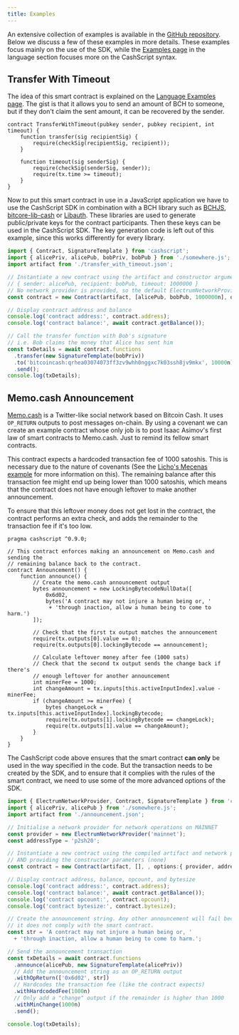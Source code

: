 ```yaml
---
title: Examples
---
```


An extensive collection of examples is available in the [GitHub repository][github-examples]. Below we discuss a few of these examples in more details. These examples focus mainly on the use of the SDK, while the [Examples page](/docs/language/examples) in the language section focuses more on the CashScript syntax.

## Transfer With Timeout
The idea of this smart contract is explained on the [Language Examples page](/docs/language/examples#transfer-with-timeout). The gist is that it allows you to send an amount of BCH to someone, but if they don't claim the sent amount, it can be recovered by the sender.


```solidity title="TransferWithTimeout.cash"
contract TransferWithTimeout(pubkey sender, pubkey recipient, int timeout) {
    function transfer(sig recipientSig) {
        require(checkSig(recipientSig, recipient));
    }

    function timeout(sig senderSig) {
        require(checkSig(senderSig, sender));
        require(tx.time >= timeout);
    }
}
```

Now to put this smart contract in use in a JavaScript application we have to use the CashScript SDK in combination with a BCH library such as [BCHJS][bchjs], [bitcore-lib-cash][bitcore] or [Libauth][libauth]. These libraries are used to generate public/private keys for the contract participants. Then these keys can be used in the CashScript SDK. The key generation code is left out of this example, since this works differently for every library.

```ts title="TransferWithTimeout.js"
import { Contract, SignatureTemplate } from 'cashscript';
import { alicePriv, alicePub, bobPriv, bobPub } from './somewhere.js';
import artifact from './transfer_with_timeout.json';

// Instantiate a new contract using the artifact and constructor arguments:
// { sender: alicePub, recipient: bobPub, timeout: 1000000 }
// No network provider is provided, so the default ElectrumNetworkProvider is used
const contract = new Contract(artifact, [alicePub, bobPub, 1000000n], options:{addressType: 'p2sh20'});

// Display contract address and balance
console.log('contract address:', contract.address);
console.log('contract balance:', await contract.getBalance());

// Call the transfer function with Bob's signature
// i.e. Bob claims the money that Alice has sent him
const txDetails = await contract.functions
  .transfer(new SignatureTemplate(bobPriv))
  .to('bitcoincash:qrhea03074073ff3zv9whh0nggxc7k03ssh8jv9mkx', 10000n)
  .send();
console.log(txDetails);
```

## Memo.cash Announcement
[Memo.cash](https://memo.cash) is a Twitter-like social network based on Bitcoin Cash. It uses `OP_RETURN` outputs to post messages on-chain. By using a covenant we can create an example contract whose only job is to post Isaac Asimov's first law of smart contracts to Memo.cash. Just to remind its fellow smart contracts.

This contract expects a hardcoded transaction fee of 1000 satoshis. This is necessary due to the nature of covenants (See the [Licho's Mecenas example](/docs/language/examples#lichos-mecenas) for more information on this). The remaining balance after this transaction fee might end up being lower than 1000 satoshis, which means that the contract does not have enough leftover to make another announcement.

To ensure that this leftover money does not get lost in the contract, the contract performs an extra check, and adds the remainder to the transaction fee if it's too low.

```solidity title="Announcement.cash"
pragma cashscript ^0.9.0;

// This contract enforces making an announcement on Memo.cash and sending the
// remaining balance back to the contract.
contract Announcement() {
    function announce() {
        // Create the memo.cash announcement output
        bytes announcement = new LockingBytecodeNullData([
            0x6d02,
            bytes('A contract may not injure a human being or, '
             + 'through inaction, allow a human being to come to harm.')
        ]);

        // Check that the first tx output matches the announcement
        require(tx.outputs[0].value == 0);
        require(tx.outputs[0].lockingBytecode == announcement);

        // Calculate leftover money after fee (1000 sats)
        // Check that the second tx output sends the change back if there's
        // enough leftover for another announcement
        int minerFee = 1000;
        int changeAmount = tx.inputs[this.activeInputIndex].value - minerFee;
        if (changeAmount >= minerFee) {
            bytes changeLock = tx.inputs[this.activeInputIndex].lockingBytecode;
            require(tx.outputs[1].lockingBytecode == changeLock);
            require(tx.outputs[1].value == changeAmount);
        }
    }
}
```

The CashScript code above ensures that the smart contract **can only** be used in the way specified in the code. But the transaction needs to be created by the SDK, and to ensure that it complies with the rules of the smart contract, we need to use some of the more advanced options of the SDK.

```ts title="Announcement.js"
import { ElectrumNetworkProvider, Contract, SignatureTemplate } from 'cashscript';
import { alicePriv, alicePub } from './somewhere.js';
import artifact from './announcement.json';

// Initialise a network provider for network operations on MAINNET
const provider = new ElectrumNetworkProvider('mainnet');
const addressType = 'p2sh20';

// Instantiate a new contract using the compiled artifact and network provider
// AND providing the constructor parameters (none)
const contract = new Contract(artifact, [], , options:{ provider, addressType});

// Display contract address, balance, opcount, and bytesize
console.log('contract address:', contract.address);
console.log('contract balance:', await contract.getBalance());
console.log('contract opcount:', contract.opcount);
console.log('contract bytesize:', contract.bytesize);

// Create the announcement string. Any other announcement will fail because
// it does not comply with the smart contract.
const str = 'A contract may not injure a human being or, '
  + 'through inaction, allow a human being to come to harm.';

// Send the announcement transaction
const txDetails = await contract.functions
  .announce(alicePub, new SignatureTemplate(alicePriv))
  // Add the announcement string as an OP_RETURN output
  .withOpReturn(['0x6d02', str])
  // Hardcodes the transaction fee (like the contract expects)
  .withHardcodedFee(1000n)
  // Only add a "change" output if the remainder is higher than 1000
  .withMinChange(1000n)
  .send();

console.log(txDetails);
```

[bitbox]: https://developer.bitcoin.com/bitbox/
[electrum-cash]: https://www.npmjs.com/package/electrum-cash
[fullstack]: https://fullstack.cash/
[bchjs]: https://bchjs.fullstack.cash/
[bitcore]: https://github.com/bitpay/bitcore/tree/master/packages/bitcore-lib-cash
[libauth]: https://libauth.org/
[github-examples]: https://github.com/Bitcoin-com/cashscript/tree/master/examples
